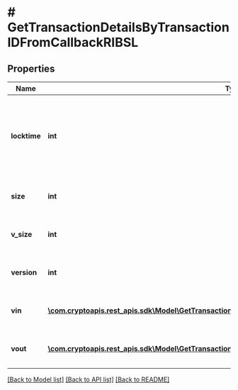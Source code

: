 # # GetTransactionDetailsByTransactionIDFromCallbackRIBSL

## Properties

Name | Type | Description | Notes
------------ | ------------- | ------------- | -------------
**locktime** | **int** | Represents the time at which a particular transaction can be added to the blockchain. |
**size** | **int** | Represents the total size of this transaction. |
**v_size** | **int** | Represents the virtual size of this transaction. |
**version** | **int** | Represents transaction version number. |
**vin** | [**\com.cryptoapis.rest_apis.sdk\Model\GetTransactionDetailsByTransactionIDRIBSLVinInner[]**](GetTransactionDetailsByTransactionIDRIBSLVinInner.md) | Represents the transaction inputs. |
**vout** | [**\com.cryptoapis.rest_apis.sdk\Model\GetTransactionDetailsByTransactionIDFromCallbackRIBSLVoutInner[]**](GetTransactionDetailsByTransactionIDFromCallbackRIBSLVoutInner.md) | Represents the transaction outputs. |

[[Back to Model list]](../../README.md#models) [[Back to API list]](../../README.md#endpoints) [[Back to README]](../../README.md)
